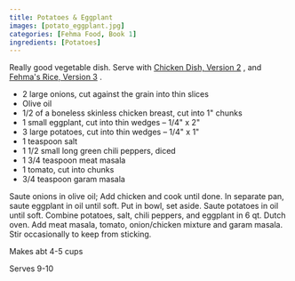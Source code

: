 ```yaml
---
title: Potatoes & Eggplant
images: [potato_eggplant.jpg]
categories: [Fehma Food, Book 1]
ingredients: [Potatoes]
---
```


 Really good vegetable
dish. Serve with [Chicken Dish, Version
2](/Chicken_Dish,_Version_2 "wikilink") , and [Fehma's Rice, Version
3](/Fehma's_Rice,_Version_3 "wikilink") .

-   2 large onions, cut against the grain into thin slices
-   Olive oil
-   1/2 of a boneless skinless chicken breast, cut into 1" chunks
-   1 small eggplant, cut into thin wedges – 1/4" x 2"
-   3 large potatoes, cut into thin wedges – 1/4" x 1"
-   1 teaspoon salt
-   1 1/2 small long green chili peppers, diced
-   1 3/4 teaspoon meat masala
-   1 tomato, cut into chunks
-   3/4 teaspoon garam masala

Saute onions in olive oil; Add chicken and cook until done. In separate
pan, saute eggplant in oil until soft. Put in bowl, set aside. Saute
potatoes in oil until soft. Combine potatoes, salt, chili peppers, and
eggplant in 6 qt. Dutch oven. Add meat masala, tomato, onion/chicken
mixture and garam masala. Stir occasionally to keep from sticking.

Makes abt 4-5 cups

Serves 9-10

 
